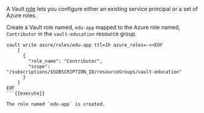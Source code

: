 A Vault [role](https://www.vaultproject.io/docs/secrets/azure/index.html#roles)
lets you configure either an existing service principal or a set of Azure roles.

Create a Vault role named, `edu-app` mapped to the Azure role named,
`Contributor` in the `vault-education` resource group.

```shell
vault write azure/roles/edu-app ttl=1h azure_roles=-<<EOF
    [
      {
        "role_name": "Contributor",
        "scope": "/subscriptions/$SUBSCRIPTION_ID/resourceGroups/vault-education"
      }
    ]
EOF
```{{execute}}

The role named `edu-app` is created.